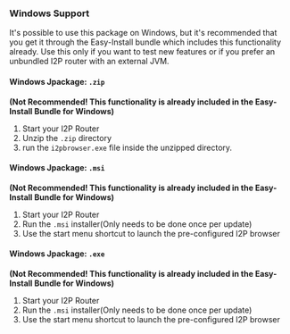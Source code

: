 ### Windows Support

It's possible to use this package on Windows, but it's recommended that
you get it through the Easy-Install bundle which includes this functionality
already. Use this only if you want to test new features or if you prefer
an unbundled I2P router with an external JVM.

#### Windows Jpackage: `.zip`

**(Not Recommended! This functionality is already included in the Easy-Install Bundle for Windows)**

1. Start your I2P Router
2. Unzip the `.zip` directory
3. run the `i2pbrowser.exe` file inside the unzipped directory.

#### Windows Jpackage: `.msi`

**(Not Recommended! This functionality is already included in the Easy-Install Bundle for Windows)**

1. Start your I2P Router
2. Run the `.msi` installer(Only needs to be done once per update)
3. Use the start menu shortcut to launch the pre-configured I2P browser

#### Windows Jpackage: `.exe`

**(Not Recommended! This functionality is already included in the Easy-Install Bundle for Windows)**

1. Start your I2P Router
2. Run the `.msi` installer(Only needs to be done once per update)
3. Use the start menu shortcut to launch the pre-configured I2P browser
